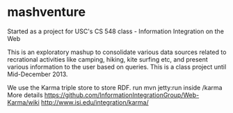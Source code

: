 mashventure
===========

Started as a project for USC's CS 548 class - Information Integration on the Web

This is an exploratory mashup to consolidate various data sources related to recrational activities like camping, hiking, kite surfing etc, and present various information to the user based on queries. This is a class project until Mid-December 2013.

We use the Karma triple store to store RDF. 
run mvn jetty:run inside /karma
More details
https://github.com/InformationIntegrationGroup/Web-Karma/wiki
http://www.isi.edu/integration/karma/